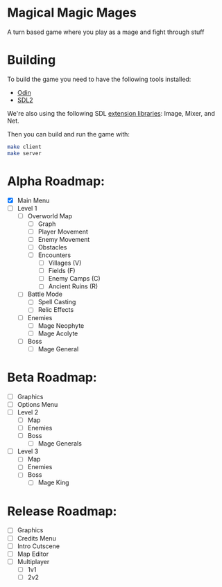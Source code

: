 # Magical Magic Mages

A turn based game where you play as a mage and fight through stuff

# Building

To build the game you need to have the following tools installed:

- [Odin](https://odin-lang.org)
- [SDL2](https://www.libsdl.org)

We're also using the following SDL [extension libraries](https://wiki.libsdl.org/SDL2/Libraries): Image, Mixer, and Net.

Then you can build and run the game with:

```sh
make client
make server
```
# Alpha Roadmap:

- [x] Main Menu
- [ ] Level 1
    - [ ] Overworld Map
        - [ ] Graph
        - [ ] Player Movement
        - [ ] Enemy Movement
        - [ ] Obstacles
        - [ ] Encounters
            - [ ] Villages      (V)
            - [ ] Fields        (F)
            - [ ] Enemy Camps   (C)
            - [ ] Ancient Ruins (R)
    - [ ] Battle Mode
        - [ ] Spell Casting
        - [ ] Relic Effects
    - [ ] Enemies
        - [ ] Mage Neophyte
        - [ ] Mage Acolyte
    - [ ] Boss
        - [ ] Mage General

# Beta Roadmap:

- [ ] Graphics
- [ ] Options Menu
- [ ] Level 2
    - [ ] Map
    - [ ] Enemies
    - [ ] Boss
        - [ ] Mage Generals
- [ ] Level 3
    - [ ] Map
    - [ ] Enemies
    - [ ] Boss
        - [ ] Mage King

# Release Roadmap:

- [ ] Graphics
- [ ] Credits Menu
- [ ] Intro Cutscene
- [ ] Map Editor
- [ ] Multiplayer
    - [ ] 1v1
    - [ ] 2v2
